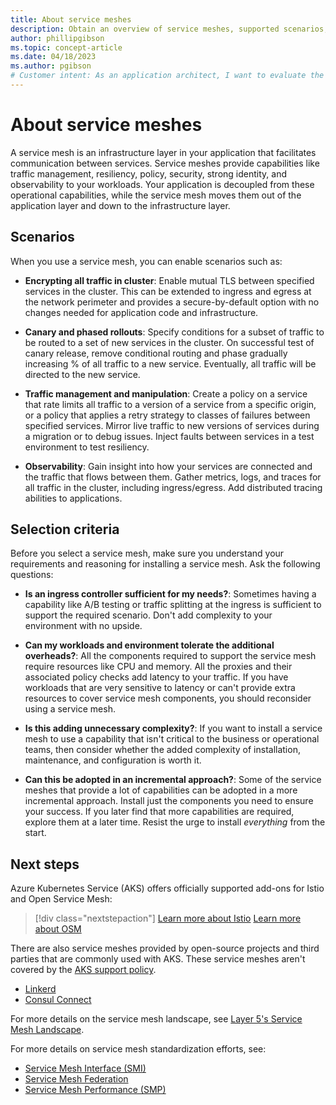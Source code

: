 ```yaml
---
title: About service meshes
description: Obtain an overview of service meshes, supported scenarios, selection criteria, and next steps to explore.
author: phillipgibson
ms.topic: concept-article
ms.date: 04/18/2023
ms.author: pgibson
# Customer intent: As an application architect, I want to evaluate the capabilities and benefits of implementing a service mesh, so that I can enhance communication, security, and observability within my microservices architecture while managing complexity and resource overhead effectively.
---
```


# About service meshes

A service mesh is an infrastructure layer in your application that facilitates communication between services. Service meshes provide capabilities like traffic management, resiliency, policy, security, strong identity, and observability to your workloads. Your application is decoupled from these operational capabilities, while the service mesh moves them out of the application layer and down to the infrastructure layer.

## Scenarios

When you use a service mesh, you can enable scenarios such as:

- **Encrypting all traffic in cluster**: Enable mutual TLS between specified services in the cluster. This can be extended to ingress and egress at the network perimeter and provides a secure-by-default option with no changes needed for application code and infrastructure.

- **Canary and phased rollouts**: Specify conditions for a subset of traffic to be routed to a set of new services in the cluster. On successful test of canary release, remove conditional routing and phase gradually increasing % of all traffic to a new service. Eventually, all traffic will be directed to the new service.

- **Traffic management and manipulation**: Create a policy on a service that rate limits all traffic to a version of a service from a specific origin, or a policy that applies a retry strategy to classes of failures between specified services. Mirror live traffic to new versions of services during a migration or to debug issues. Inject faults between services in a test environment to test resiliency.

- **Observability**: Gain insight into how your services are connected and the traffic that flows between them. Gather metrics, logs, and traces for all traffic in the cluster, including ingress/egress. Add distributed tracing abilities to applications.

## Selection criteria

Before you select a service mesh, make sure you understand your requirements and reasoning for installing a service mesh. Ask the following questions:

- **Is an ingress controller sufficient for my needs?**: Sometimes having a capability like A/B testing or traffic splitting at the ingress is sufficient to support the required scenario. Don't add complexity to your environment with no upside.

- **Can my workloads and environment tolerate the additional overheads?**: All the components required to support the service mesh require resources like CPU and memory. All the proxies and their associated policy checks add latency to your traffic. If you have workloads that are very sensitive to latency or can't provide extra resources to cover service mesh components, you should reconsider using a service mesh.

- **Is this adding unnecessary complexity?**: If you want to install a service mesh to use a capability that isn't critical to the business or operational teams, then consider whether the added complexity of installation, maintenance, and configuration is worth it.

- **Can this be adopted in an incremental approach?**: Some of the service meshes that provide a lot of capabilities can be adopted in a more incremental approach. Install just the components you need to ensure your success. If you later find that more capabilities are required, explore them at a later time. Resist the urge to install *everything* from the start.

## Next steps

Azure Kubernetes Service (AKS) offers officially supported add-ons for Istio and Open Service Mesh:

> [!div class="nextstepaction"]
> [Learn more about Istio][istio-about]
> [Learn more about OSM][osm-about]

There are also service meshes provided by open-source projects and third parties that are commonly used with AKS. These service meshes aren't covered by the [AKS support policy][aks-support-policy].

- [Linkerd][linkerd]
- [Consul Connect][consul]

For more details on the service mesh landscape, see [Layer 5's Service Mesh Landscape][service-mesh-landscape].

For more details on service mesh standardization efforts, see:

- [Service Mesh Interface (SMI)][smi]
- [Service Mesh Federation][smf]
- [Service Mesh Performance (SMP)][smp]

<!-- LINKS - external -->
[linkerd]: https://linkerd.io/2.16/getting-started/
[consul]: https://learn.hashicorp.com/tutorials/consul/service-mesh-deploy
[service-mesh-landscape]: https://layer5.io/service-mesh-landscape
[smi]: https://smi-spec.io/
[smf]: https://github.com/vmware/hamlet
[smp]: https://github.com/service-mesh-performance/service-mesh-performance

<!-- LINKS - internal -->
[osm-about]: ./open-service-mesh-about.md
[istio-about]: ./istio-about.md
[aks-support-policy]: support-policies.md

